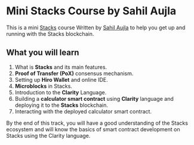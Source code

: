 # Mini Stacks Course by Sahil Aujla

This is a mini [Stacks](https://www.stacks.co/) course Written by [Sahil Aujla](https://twitter.com/SahilAujla15) to help you get up and running with the Stacks blockchain. 

## What you will learn

1. What is **Stacks** and its main features.
2. **Proof of Transfer (PoX)** consensus mechanism.
3. Setting up **Hiro Wallet** and online IDE.
4. **Microblocks** in Stacks.
5. Introduction to the **Clarity** Language.
6. Building a **calculator smart contract** using **Clarity** language and deploying it to the **Stacks** blockchain.
7. Interacting with the deployed calculator smart contract.

By the end of this track, you will have a good understanding of the Stacks ecosystem and will know the basics of smart contract development on Stacks using the Clarity language.